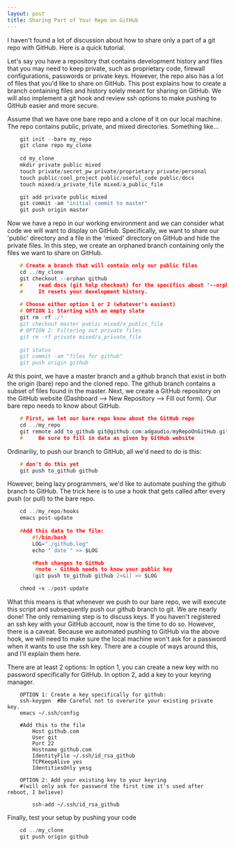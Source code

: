 ```yaml
---
layout: post
title: Sharing Part of Your Repo on GitHub
---
```


I haven't found a lot of discussion about how to share only a part of a git repo with GitHub.  Here is a quick tutorial.

Let's say you have a repository that contains development history and files that you may need to keep private, such as proprietary code, firewall configurations, passwords or private keys.  However, the repo also has a lot of files that you'd like to share on GitHub.  This post explains how to create a branch containing files and history solely meant for sharing on GitHub.  We will also implement a git hook and review ssh options to make pushing to GitHub easier and more secure.

Assume that we have one bare repo and a clone of it on our local machine.  The repo contains public, private, and mixed directories. Something like...

~~~ c
    git init --bare my_repo
    git clone repo my_clone
    
    cd my_clone
    mkdir private public mixed
    touch private/secret_pw private/proprietary private/personal 
    touch public/cool_project public/useful_code public/docs 
    touch mixed/a_private_file mixed/a_public_file

    git add private public mixed
    git commit -am "initial commit to master"
    git push origin master
~~~

Now we have a repo in our working environment and we can consider what code we will want to display on GitHub.  Specifically, we want to share our 'public' directory and a file in the 'mixed' directory on GitHub and hide the private files.  In this step, we create an orphaned branch containing only the files we want to share on GitHub.    
    
~~~ c
    # Create a branch that will contain only our public files
    cd ../my_clone
    git checkout --orphan github 
    #     read docs (git help checkout) for the specifics about '--orphan'.  
    #     It resets your development history.
    
    # Choose either option 1 or 2 (whatever's easiest)
    # OPTION 1: Starting with an empty slate
    git rm -rf ./* 
    git checkout master public mixed/a_public_file
    # OPTION 2: Filtering out private files
    git rm -rf private mixed/a_private_file
    
    git status
    git commit -am "files for github"
    git push origin github
~~~

At this point, we have a master branch and a github branch that exist in both the origin (bare) repo and the cloned repo.  The github branch contains a subset of files found in the master.  Next, we create a GitHub repository on the GitHub website (Dashboard --> New Repository --> Fill out form).  Our bare repo needs to know about GitHub.

~~~ c
    # First, we let our bare repo know about the GitHub repo
    cd ../my_repo
    git remote add to_github git@github.com:adgaudio/myRepoOnGitHub.git 
    #     Be sure to fill in data as given by GitHub website
~~~

Ordinariliy, to push our branch to GitHub, all we'd need to do is this:

~~~ c
    # don't do this yet
    git push to_github github 
~~~

However, being lazy programmers, we'd like to automate pushing the github branch to GitHub.  The trick here is to use a hook that gets called after every push (or pull) to the bare repo.

~~~ c
    cd ../my_repo/hooks
    emacs post-update
    
    #Add this data to the file:
        #!/bin/bash
        LOG="./github.log"
        echo "`date`" >> $LOG

        #Push changes to GitHub
         #note - GitHub needs to know your public key
        (git push to_github github 2>&1) >> $LOG 

    chmod +x ./post-update
~~~

What this means is that whenever we push to our bare repo, we will execute this script and subsequently push our github branch to git.  We are nearly done!  The only remaining step is to discuss keys.  If you haven't registered an ssh key with your GitHub account, now is the time to do so.  However, there is a caveat.  Because we automated pushing to GitHub via the above hook, we will need to make sure the local machine won't ask for a password when it wants to use the ssh key.  There are a couple of ways around this, and I'll explain them here.

There are at least 2 options: In option 1, you can create a new key with no password specifically for GitHub.  In option 2, add a key to your keyring manager.

~~~ text
    OPTION 1: Create a key specifically for github:
    ssh-keygen  #Be Careful not to overwrite your existing private key.
    emacs ~/.ssh/config
    
    #Add this to the file
        Host github.com
        User git
        Port 22
        Hostname github.com
        IdentityFile ~/.ssh/id_rsa_github
        TCPKeepAlive yes
        IdentitiesOnly yesg
~~~

~~~ text
    OPTION 2: Add your existing key to your keyring 
    #(will only ask for password the first time it's used after reboot, I believe)
    
        ssh-add ~/.ssh/id_rsa_github
~~~

Finally, test your setup by pushing your code 
    
~~~ c
    cd ../my_clone
    git push origin github
~~~

